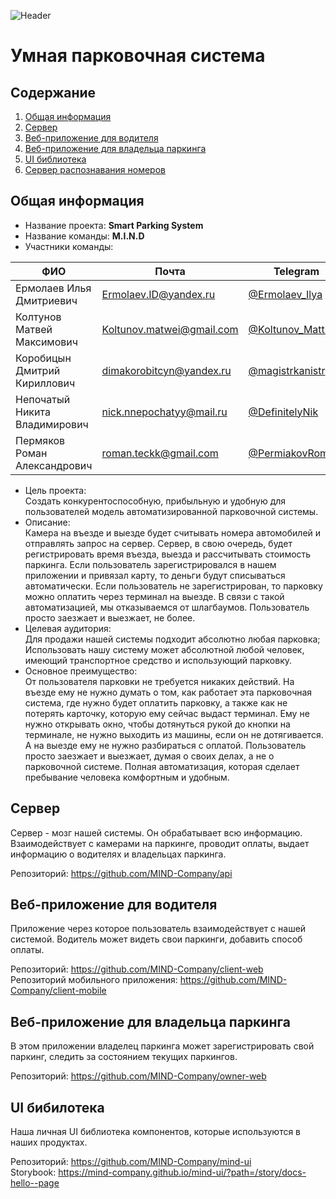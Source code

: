 ![Header](https://user-images.githubusercontent.com/57585370/118307531-4231f900-b504-11eb-8106-061b97776823.png)
# Умная парковочная система
## Содержание
1. [Общая информация](#generalInfo)
2. [Сервер](#server)
3. [Веб-приложение для водителя](#driverWeb)
4. [Веб-приложение для владельца паркинга](#ownerWeb)
5. [UI библиотека](#uiLibrary)
6. [Сервер распознавания номеров](#recognize)
## Общая информация <a name="generalInfo" />
- Название проекта: **Smart Parking System** 
- Название команды: **M.I.N.D** 
- Участники команды:

| ФИО | Почта | Telegram | Github |
| ------------- | ------------- | ------------- | ------------- |
| Ермолаев Илья Дмитриевич | Ermolaev.ID@yandex.ru | [@Ermolaev_Ilya](https://t.me/ermolaev_ilya) | [Ссылка](https://github.com/ErmolaevID) |
| Колтунов Матвей Максимович | Koltunov.matwei@gmail.com | [@Koltunov_Matthew](https://t.me/Koltunov_Matthew) | [Ссылка](https://github.com/echanatwell) |
| Коробицын Дмитрий Кириллович | dimakorobitcyn@yandex.ru | [@magistrkanistr](https://t.me/magistrkanistr) | [Ссылка](https://github.com/FireFace1337) |
| Непочатый Никита Владимирович | nick.nnepochatyy@mail.ru | [@DefinitelyNik](https://t.me/DefinitelyNik) | [Ссылка](https://github.com/Nikegdo) |
| Пермяков Роман Александрович | roman.teckk@gmail.com | [@PermiakovRoman](https://t.me/PermiakovRoman) | [Ссылка](https://github.com/Buskervil) |

- Цель проекта: <br/>
Создать конкурентоспособную, прибыльную и удобную для пользователей модель автоматизированной парковочной системы.
- Описание: <br/>
Камера на въезде и выезде будет считывать номера автомобилей и отправлять запрос на сервер. Сервер, в свою очередь, будет регистрировать 
время въезда, выезда и рассчитывать стоимость паркинга. Если пользователь зарегистрировался в нашем приложении и привязал карту, то деньги
будут списываться автоматически. Если пользователь не зарегистрирован, то парковку можно оплатить через терминал на выезде. В связи с такой
автоматизацией, мы отказываемся от шлагбаумов. Пользователь просто заезжает и выезжает, не более.
- Целевая аудитория: <br/>
Для продажи нашей системы подходит абсолютно любая парковка; <br/>
Использовать нашу систему может абсолютной любой человек, имеющий транспортное средство и использующий парковку.
- Основное преимущество: <br/>
От пользователя парковки не требуется никаких действий. На въезде ему не нужно думать о том, как работает эта парковочная система, где 
нужно будет оплатить парковку, а также как не потерять карточку, которую ему сейчас выдаст терминал. Ему не нужно открывать окно, чтобы дотянуться
рукой до кнопки на терминале, не нужно выходить из машины, если он не дотягивается. А на выезде ему не нужно разбираться с оплатой. 
Пользователь просто заезжает и выезжает, думая о своих делах, а не о парковочной системе. Полная автоматизация, которая сделает пребывание
человека комфортным и удобным.

## Сервер <a name="server" />
Сервер - мозг нашей системы. Он обрабатывает всю информацию. Взаимодействует с камерами на паркинге, проводит оплаты, выдает информацию о водителях 
и владельцах паркинга. <br/>

Репозиторий: https://github.com/MIND-Company/api <br/>

## Веб-приложение для водителя <a name="driverWeb" />
Приложение через которое пользователь взаимодействует с нашей системой. Водитель может видеть свои паркинги, добавить способ оплаты. <br/>

Репозиторий: https://github.com/MIND-Company/client-web <br/>
Репозиторий мобильного приложения: https://github.com/MIND-Company/client-mobile <br/>

## Веб-приложение для владельца паркинга <a name="ownerWeb" />
В этом приложении владелец паркинга может зарегистрировать свой паркинг, следить за состоянием текущих паркингов. <br/>

Репозиторий: https://github.com/MIND-Company/owner-web <br/>

## UI бибилотека <a name="uiLibrary" />
Наша личная UI библиотека компонентов, которые используются в наших продуктах. <br/>

Репозиторий: https://github.com/MIND-Company/mind-ui <br/>
Storybook: https://mind-company.github.io/mind-ui/?path=/story/docs-hello--page <br/>
